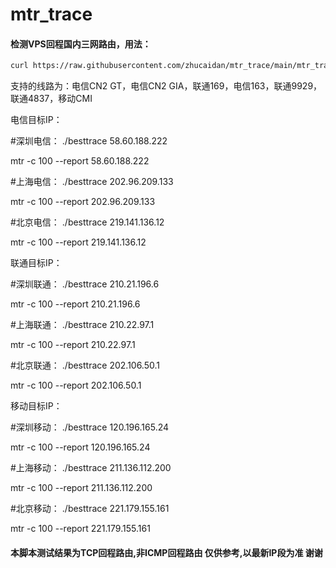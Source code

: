 # mtr_trace
#### 检测VPS回程国内三网路由，用法：
```bash
curl https://raw.githubusercontent.com/zhucaidan/mtr_trace/main/mtr_trace.sh|bash
```

支持的线路为：电信CN2 GT，电信CN2 GIA，联通169，电信163，联通9929，联通4837，移动CMI

电信目标IP：

#深圳电信：
./besttrace 58.60.188.222

mtr -c 100 --report 58.60.188.222

#上海电信：
./besttrace 202.96.209.133

mtr -c 100 --report 202.96.209.133

#北京电信：
./besttrace 219.141.136.12

mtr -c 100 --report 219.141.136.12

联通目标IP：

#深圳联通：
./besttrace 210.21.196.6

mtr -c 100 --report 210.21.196.6

#上海联通：
./besttrace 210.22.97.1

mtr -c 100 --report 210.22.97.1

#北京联通：
./besttrace 202.106.50.1

mtr -c 100 --report 202.106.50.1

移动目标IP：

#深圳移动：
./besttrace 120.196.165.24

mtr -c 100 --report 120.196.165.24

#上海移动：
./besttrace 211.136.112.200

mtr -c 100 --report 211.136.112.200

#北京移动：
./besttrace 221.179.155.161

mtr -c 100 --report 221.179.155.161

#### 本脚本测试结果为TCP回程路由,非ICMP回程路由 仅供参考,以最新IP段为准 谢谢
